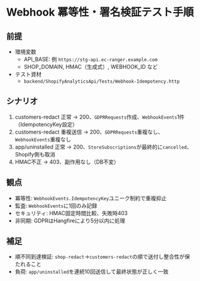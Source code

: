 # Webhook 冪等性・署名検証テスト手順

## 前提
- 環境変数
  - API_BASE: 例 `https://stg-api.ec-ranger.example.com`
  - SHOP_DOMAIN, HMAC（生成式）, WEBHOOK_ID など
- テスト資材
  - `backend/ShopifyAnalyticsApi/Tests/Webhook-Idempotency.http`

## シナリオ
1) customers-redact 正常 → 200、`GDPRRequests`作成、`WebhookEvents`1件（IdempotencyKey設定）
2) customers-redact 重複送信 → 200、`GDPRRequests`重複なし、`WebhookEvents`重複なし
3) app/uninstalled 正常 → 200、`StoreSubscriptions`が最終的に`cancelled`、Shopify側も取消
4) HMAC不正 → 403、副作用なし（DB不変）

## 観点
- 冪等性: `WebhookEvents.IdempotencyKey`ユニーク制約で重複抑止
- 監査: `WebhookEvents`に1回のみ記録
- セキュリティ: HMAC固定時間比較、失敗時403
- 非同期: GDPRはHangfireにより5分以内に処理

## 補足
- 順不同到達検証: `shop-redact`→`customers-redact`の順で送付し整合性が保たれること
- 負荷: `app/uninstalled`を連続10回送信して最終状態が正しく一致








